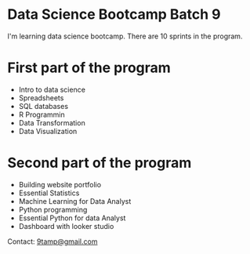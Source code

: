 # Data Science Bootcamp Batch 9

I'm learning data science bootcamp. There are 10 sprints in the program.

# First part of the program

- Intro to data science
- Spreadsheets
- SQL databases
- R Programmin
- Data Transformation
- Data Visualization

# Second part of the program

- Building website portfolio
- Essential Statistics
- Machine Learning for Data Analyst
- Python programming
- Essential Python for data Analyst
- Dashboard with looker studio

Contact: 9tamp@gmail.com 
